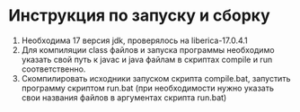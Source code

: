 # Инструкция по запуску и сборку

1. Необходима 17 версия jdk, проверялось на liberica-17.0.4.1
2. Для компиляции class файлов и запуска программы необходимо указать свой путь к javac и java файлам
в скриптах compile и run соответственно.
3. Скомпилировать исходники запуском скрипта compile.bat, запустить программу скриптом run.bat
(при необходимости нужно указать свои названия файлов в аргументах скрипта run.bat)

